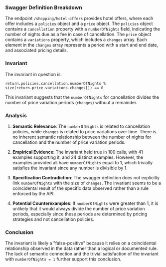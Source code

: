 ### Swagger Definition Breakdown
The endpoint `/shopping/hotel-offers` provides hotel offers, where each offer includes a `policies` object and a `price` object. The `policies` object contains a `cancellation` property with a `numberOfNights` field, indicating the number of nights due as a fee in case of cancellation. The `price` object contains a `variations` property, which includes a `changes` array. Each element in the `changes` array represents a period with a start and end date, and associated pricing details.

### Invariant
The invariant in question is:

`return.policies.cancellation.numberOfNights % size(return.price.variations.changes[]) == 0`

This invariant suggests that the `numberOfNights` for cancellation divides the number of price variation periods (`changes`) without a remainder.

### Analysis
1. **Semantic Relevance**: The `numberOfNights` is related to cancellation policies, while `changes` is related to price variations over time. There is no inherent semantic relationship between the number of nights for cancellation and the number of price variation periods.

2. **Empirical Evidence**: The invariant held true in 100 calls, with 41 examples supporting it, and 24 distinct examples. However, the examples provided all have `numberOfNights` equal to 1, which trivially satisfies the invariant since any number is divisible by 1.

3. **Specification Contradiction**: The swagger definition does not explicitly link `numberOfNights` with the size of `changes`. The invariant seems to be a coincidental result of the specific data observed rather than a rule enforced by the API.

4. **Potential Counterexamples**: If `numberOfNights` were greater than 1, it is unlikely that it would always divide the number of price variation periods, especially since these periods are determined by pricing strategies and not cancellation policies.

### Conclusion
The invariant is likely a "false-positive" because it relies on a coincidental relationship observed in the data rather than a logical or documented rule. The lack of semantic connection and the trivial satisfaction of the invariant with `numberOfNights = 1` further support this conclusion.
